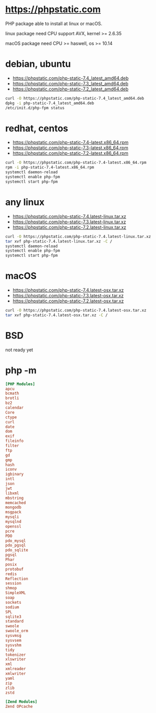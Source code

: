 # https://phpstatic.com

PHP package able to install at linux or macOS.

linux package need  CPU support AVX,  kernel >= 2.6.35

macOS package need CPU >= haswell, os >= 10.14


# debian, ubuntu 

* https://phpstatic.com/php-static-7.4_latest_amd64.deb
* https://phpstatic.com/php-static-7.3_latest_amd64.deb
* https://phpstatic.com/php-static-7.2_latest_amd64.deb

```sh
curl -O https://phpstatic.com/php-static-7.4_latest_amd64.deb
dpkg -i php-static-7.4_latest_amd64.deb
/etc/init.d/php-fpm status
```
# redhat, centos 

* https://phpstatic.com/php-static-7.4-latest.x86_64.rpm
* https://phpstatic.com/php-static-7.3-latest.x86_64.rpm
* https://phpstatic.com/php-static-7.2-latest.x86_64.rpm


```sh
curl -O https://phpstatic.com/php-static-7.4-latest.x86_64.rpm
rpm -i php-static-7.4-latest.x86_64.rpm
systemctl daemon-reload
systemctl enable php-fpm
systemctl start php-fpm
```

# any linux

* https://phpstatic.com/php-static-7.4.latest-linux.tar.xz
* https://phpstatic.com/php-static-7.3.latest-linux.tar.xz
* https://phpstatic.com/php-static-7.2.latest-linux.tar.xz


```sh
curl -O https://phpstatic.com/php-static-7.4.latest-linux.tar.xz
tar xvf php-static-7.4.latest-linux.tar.xz -C /
systemctl daemon-reload
systemctl enable php-fpm
systemctl start php-fpm
```


# macOS

* https://phpstatic.com/php-static-7.4.latest-osx.tar.xz
* https://phpstatic.com/php-static-7.3.latest-osx.tar.xz
* https://phpstatic.com/php-static-7.2.latest-osx.tar.xz

```sh
curl -O https://phpstatic.com/php-static-7.4.latest-osx.tar.xz
tar xvf php-static-7.4.latest-osx.tar.xz -C /
```


# BSD

not ready yet

# php -m
```ini
[PHP Modules]
apcu
bcmath
brotli
bz2
calendar
Core
ctype
curl
date
dom
exif
fileinfo
filter
ftp
gd
gmp
hash
iconv
igbinary
intl
json
jwt
libxml
mbstring
memcached
mongodb
msgpack
mysqli
mysqlnd
openssl
pcre
PDO
pdo_mysql
pdo_pgsql
pdo_sqlite
pgsql
Phar
posix
protobuf
redis
Reflection
session
shmop
SimpleXML
soap
sockets
sodium
SPL
sqlite3
standard
swoole
swoole_orm
sysvmsg
sysvsem
sysvshm
tidy
tokenizer
xlswriter
xml
xmlreader
xmlwriter
yaml
zip
zlib
zstd

[Zend Modules]
Zend OPcache
```
